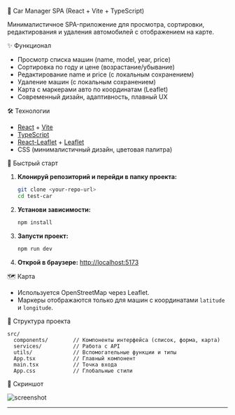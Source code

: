 🚗 Car Manager SPA (React + Vite + TypeScript)

Минималистичное SPA-приложение для просмотра, сортировки, редактирования и удаления автомобилей с отображением на карте.


✨ Функционал
- Просмотр списка машин (name, model, year, price)
- Сортировка по году и цене (возрастание/убывание)
- Редактирование name и price (с локальным сохранением)
- Удаление машин (с локальным сохранением)
- Карта с маркерами авто по координатам (Leaflet)
- Современный дизайн, адаптивность, плавный UX


🛠️ Технологии
- [React](https://react.dev/) + [Vite](https://vitejs.dev/)
- [TypeScript](https://www.typescriptlang.org/)
- [React-Leaflet](https://react-leaflet.js.org/) + [Leaflet](https://leafletjs.com/)
- CSS (минималистичный дизайн, цветовая палитра)


🚀 Быстрый старт

1. **Клонируй репозиторий и перейди в папку проекта:**
   ```bash
   git clone <your-repo-url>
   cd test-car
   ```
2. **Установи зависимости:**
   ```bash
   npm install
   ```
3. **Запусти проект:**
   ```bash
   npm run dev
   ```
4. **Открой в браузере:**
   [http://localhost:5173](http://localhost:5173)


🗺️ Карта
- Используется OpenStreetMap через Leaflet.
- Маркеры отображаются только для машин с координатами `latitude` и `longitude`.


📁 Структура проекта
```
src/
  components/        // Компоненты интерфейса (список, форма, карта)
  services/          // Работа с API
  utils/             // Вспомогательные функции и типы
  App.tsx            // Главный компонент
  main.tsx           // Точка входа
  App.css            // Глобальные стили
```


📸 Скриншот

![screenshot](./screenshot.png)

---


